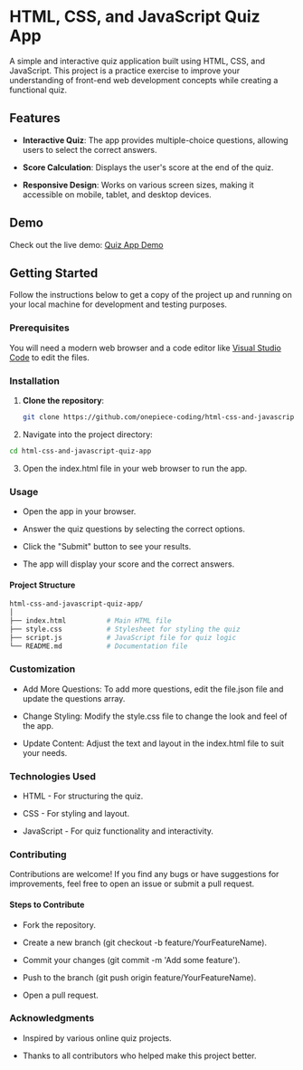 # HTML, CSS, and JavaScript Quiz App

A simple and interactive quiz application built using HTML, CSS, and JavaScript. This project is a practice exercise to improve your understanding of front-end web development concepts while creating a functional quiz.

## Features

- **Interactive Quiz**: The app provides multiple-choice questions, allowing users to select the correct answers.
  
- **Score Calculation**: Displays the user's score at the end of the quiz.
  
- **Responsive Design**: Works on various screen sizes, making it accessible on mobile, tablet, and desktop devices.

## Demo

Check out the live demo: [Quiz App Demo](https://html-css-and-javascript-quiz-app.vercel.app/)

## Getting Started

Follow the instructions below to get a copy of the project up and running on your local machine for development and testing purposes.

### Prerequisites

You will need a modern web browser and a code editor like [Visual Studio Code](https://code.visualstudio.com/) to edit the files.

### Installation

1. **Clone the repository**:
   
   ```bash
   git clone https://github.com/onepiece-coding/html-css-and-javascript-quiz-app.git

3. Navigate into the project directory:

  ```bash
  cd html-css-and-javascript-quiz-app
  ```

3. Open the index.html file in your web browser to run the app.

### Usage

- Open the app in your browser.
  
- Answer the quiz questions by selecting the correct options.
  
- Click the "Submit" button to see your results.
  
- The app will display your score and the correct answers.

#### Project Structure
  
  ```bash
  html-css-and-javascript-quiz-app/
  │
  ├── index.html          # Main HTML file
  ├── style.css           # Stylesheet for styling the quiz
  ├── script.js           # JavaScript file for quiz logic
  └── README.md           # Documentation file
  ```

### Customization

- Add More Questions: To add more questions, edit the file.json file and update the questions array.

- Change Styling: Modify the style.css file to change the look and feel of the app.

- Update Content: Adjust the text and layout in the index.html file to suit your needs.

### Technologies Used

- HTML - For structuring the quiz.
  
- CSS - For styling and layout.
  
- JavaScript - For quiz functionality and interactivity.

### Contributing

Contributions are welcome! If you find any bugs or have suggestions for improvements, feel free to open an issue or submit a pull request.

#### Steps to Contribute

- Fork the repository.

- Create a new branch (git checkout -b feature/YourFeatureName).

- Commit your changes (git commit -m 'Add some feature').

- Push to the branch (git push origin feature/YourFeatureName).

- Open a pull request.

### Acknowledgments

- Inspired by various online quiz projects.
  
- Thanks to all contributors who helped make this project better.
